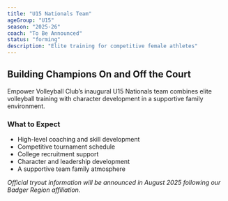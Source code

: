 ```yaml
---
title: "U15 Nationals Team"
ageGroup: "U15"
season: "2025-26"
coach: "To Be Announced"
status: "forming"
description: "Elite training for competitive female athletes"
---
```


## Building Champions On and Off the Court

Empower Volleyball Club’s inaugural U15 Nationals team combines elite volleyball training 
with character development in a supportive family environment. 

### What to Expect
- High-level coaching and skill development
- Competitive tournament schedule
- College recruitment support
- Character and leadership development
- A supportive team family atmosphere

*Official tryout information will be announced in August 2025 following 
our Badger Region affiliation.* 